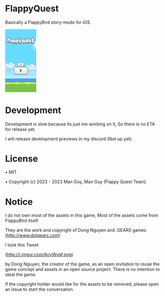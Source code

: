 # FlappyQuest
Basically a FlappyBird story-mode for iOS.

<img src="Demo.gif" width=20% height=20%>

# Development
Development is slow because its just me working on it, So there is no ETA for release yet.

I will release development previews in my discord (Not up yet).
# License
• MIT

• Copyright (c) 2023 - 2023 Man Guy, Man Guy (Flappy Quest Team)
# Notice
I do not own most of the assets in this game, Most of the assets come from FlappyBird itself.

They are the work and copyright of Dong Nguyen and .GEARS games
(http://www.dotgears.com)

I took this Tweet

(http://i.imgur.com/AcyWyqf.png)

by Dong Nguyen, the creator of the game, as an open invitation to reuse the game concept and assets in an open source project.
There is no intention to steal the game.

If the copyright holder would like for the assets to be removed, please open an issue to start the conversation.

